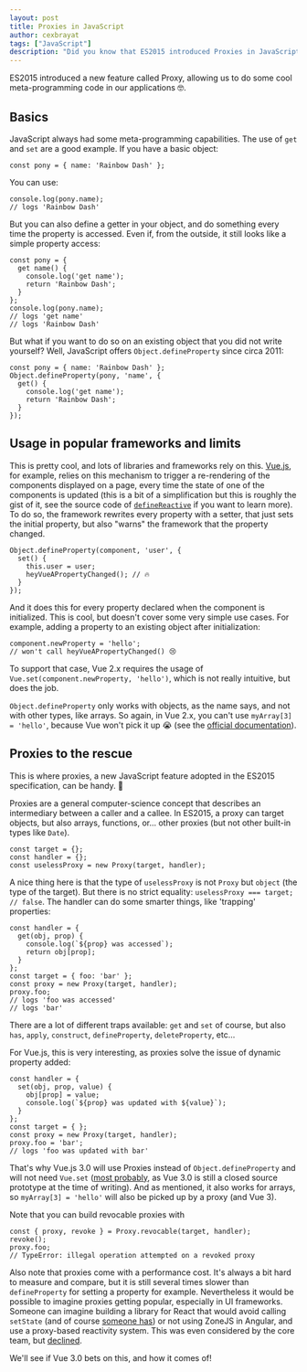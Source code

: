 ```yaml
---
layout: post
title: Proxies in JavaScript
author: cexbrayat
tags: ["JavaScript"]
description: "Did you know that ES2015 introduced Proxies in JavaScript? Let's see what they bring!"
---
```


ES2015 introduced a new feature called Proxy,
allowing us to do some cool meta-programming code in our applications 🤓.

## Basics

JavaScript always had some meta-programming capabilities.
The use of `get` and `set` are a good example.
If you have a basic object:

    const pony = { name: 'Rainbow Dash' };

You can use:

    console.log(pony.name);
    // logs 'Rainbow Dash'

But you can also define a getter in your object,
and do something every time the property is accessed.
Even if, from the outside, it still looks like a simple property access:

    const pony = {
      get name() {
        console.log('get name');
        return 'Rainbow Dash';
      }
    };
    console.log(pony.name);
    // logs 'get name'
    // logs 'Rainbow Dash'

But what if you want to do so on an existing object that you did not write yourself?
Well, JavaScript offers `Object.defineProperty` since circa 2011:

    const pony = { name: 'Rainbow Dash' };
    Object.defineProperty(pony, 'name', {
      get() {
        console.log('get name');
        return 'Rainbow Dash';
      }
    });

## Usage in popular frameworks and limits

This is pretty cool, and lots of libraries and frameworks rely on this.
[Vue.js](https://vuejs.org/), for example, relies on this mechanism to trigger a re-rendering of the components displayed on a page,
every time the state of one of the components is updated
(this is a bit of a simplification but this is roughly the gist of it,
see the source code of
[`defineReactive`](https://github.com/vuejs/vue/blob/master/src/core/observer/index.js#L132) if you want to learn more).
To do so, the framework rewrites every property with a setter,
that just sets the initial property,
but also "warns" the framework that the property changed.

    Object.defineProperty(component, 'user', {
      set() {
        this.user = user;
        heyVueAPropertyChanged(); // 🔥
      }
    });

And it does this for every property declared when the component is initialized.
This is cool, but doesn't cover some very simple use cases.
For example, adding a property to an existing object after initialization:

    component.newProperty = 'hello';
    // won't call heyVueAPropertyChanged() 😢

To support that case,
Vue 2.x requires the usage of `Vue.set(component.newProperty, 'hello')`,
which is not really intuitive, but does the job.

`Object.defineProperty` only works with objects,
as the name says, and not with other types, like arrays.
So again, in Vue 2.x, you can't use `myArray[3] = 'hello'`,
because Vue won't pick it up 😭
(see the [official documentation](https://vuejs.org/v2/guide/list.html#Caveats)).

## Proxies to the rescue

This is where proxies, a new JavaScript feature adopted in the ES2015 specification, can be handy. 🌈

Proxies are a general computer-science concept that describes an intermediary between a caller and a callee.
In ES2015, a proxy can target objects, but also arrays, functions, or... other proxies
(but not other built-in types like `Date`).

    const target = {};
    const handler = {};
    const uselessProxy = new Proxy(target, handler);

A nice thing here is that the type of `uselessProxy`
is not `Proxy` but `object` (the type of the target).
But there is no strict equality: `uselessProxy === target; // false`.
The handler can do some smarter things, like 'trapping' properties:

    const handler = {
      get(obj, prop) {
        console.log(`${prop} was accessed`);
        return obj[prop];
      }
    };
    const target = { foo: 'bar' };
    const proxy = new Proxy(target, handler);
    proxy.foo;
    // logs 'foo was accessed'
    // logs 'bar'

There are a lot of different traps available:
`get` and `set` of course, but also `has`, `apply`, `construct`, `defineProperty`,
`deleteProperty`, etc...

For Vue.js, this is very interesting,
as proxies solve the issue of dynamic property added:

    const handler = {
      set(obj, prop, value) {
        obj[prop] = value;
        console.log(`${prop} was updated with ${value}`);
      }
    };
    const target = { };
    const proxy = new Proxy(target, handler);
    proxy.foo = 'bar';
    // logs 'foo was updated with bar'

That's why Vue.js 3.0 will
use Proxies instead of `Object.defineProperty` and will not need `Vue.set`
([most probably](https://medium.com/the-vue-point/plans-for-the-next-iteration-of-vue-js-777ffea6fabf), as Vue 3.0 is still a closed source prototype at the time of writing).
And as mentioned, it also works for arrays, so `myArray[3] = 'hello'`
will also be picked up by a proxy (and Vue 3).

Note that you can build revocable proxies with

    const { proxy, revoke } = Proxy.revocable(target, handler);
    revoke();
    proxy.foo;
    // TypeError: illegal operation attempted on a revoked proxy

Also note that proxies come with a performance cost.
It's always a bit hard to measure and compare,
but it is still several times slower than `defineProperty` for setting a property for example.
Nevertheless it would be possible to imagine proxies getting popular,
especially in UI frameworks.
Someone can imagine building a library for React that would avoid calling `setState`
(and of course [someone has](https://dev.to/solkimicreb/the-ideas-behind-react-easy-state-utilizing-es6-proxies-1dc7))
or not using ZoneJS in Angular,
and use a proxy-based reactivity system.
This was even considered by the core team,
but [declined](https://github.com/angular/angular/issues/28958#issuecomment-480088571).

We'll see if Vue 3.0 bets on this,
and how it comes of!
